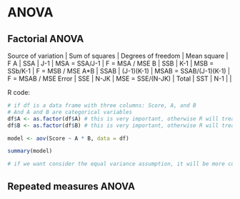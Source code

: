 # ANOVA

## Factorial ANOVA

Source of variation | Sum of squares | Degrees of freedom | Mean square              | F
A                   | SSA            | J-1                | MSA = SSA/J-1            | F = MSA / MSE
B                   | SSB            | K-1                | MSB = SSb/K-1            | F = MSB / MSE
A*B                 | SSAB           | (J-1)(K-1)         | MSAB = SSAB/(J-1)(K-1)   | F = MSAB / MSE
Error               | SSE            | N-JK               | MSE = SSE/(N-JK)         |
Total               | SST            | N-1                |                          |

R code:
```r
# if df is a data frame with three columns: Score, A, and B
# And A and B are categorical variables
df$A <- as.factor(df$A) # this is very important, otherwise R will treat A as a continuous variable
df$B <- as.factor(df$B) # this is very important, otherwise R will treat B as a continuous variable

model <- aov(Score ~ A * B, data = df)

summary(model)

# if we want consider the equal variance assumption, it will be more complicated, will discuss in regression part.
```

## Repeated measures ANOVA

